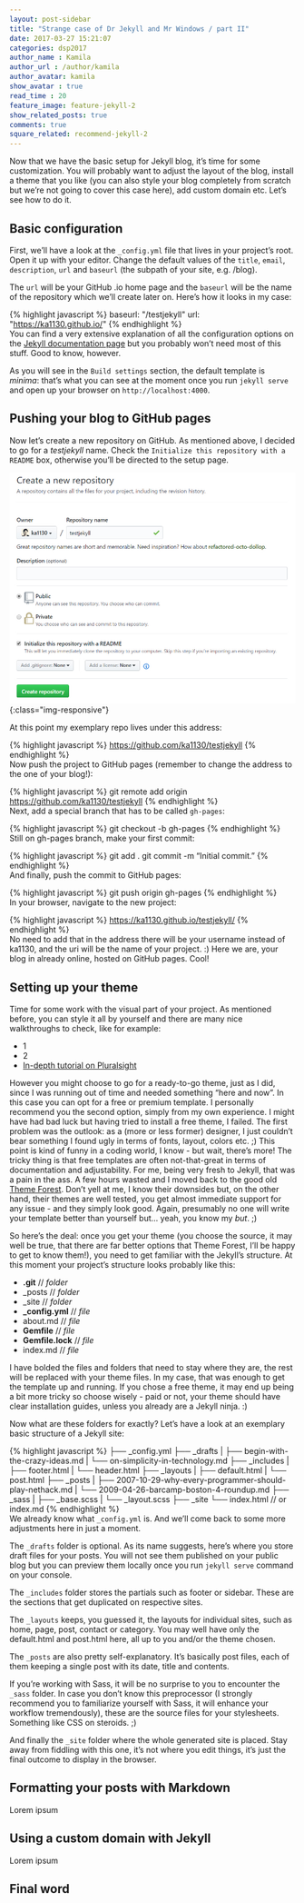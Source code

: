 ```yaml
---
layout: post-sidebar
title: "Strange case of Dr Jekyll and Mr Windows / part II"
date: 2017-03-27 15:21:07
categories: dsp2017
author_name : Kamila
author_url : /author/kamila
author_avatar: kamila
show_avatar : true
read_time : 20
feature_image: feature-jekyll-2
show_related_posts: true
comments: true
square_related: recommend-jekyll-2
---
```


Now that we have the basic setup for Jekyll blog, it’s time for some customization. You will probably want to adjust the layout of the blog, install a theme that you like (you can also style your blog completely from scratch but we’re not going to cover this case here), add custom domain etc. Let’s see how to do it.

## Basic configuration

First, we’ll have a look at the `_config.yml` file that lives in your project’s root. Open it up with your editor. Change the default values of the `title`, `email`, `description`, `url` and `baseurl` (the subpath of your site, e.g. /blog). 

The `url` will be your GitHub .io home page and the `baseurl` will be the name of the repository which we’ll create later on. Here’s how it looks in my case:

{% highlight javascript %}
baseurl: "/testjekyll"
url: "https://ka1130.github.io/" 
{% endhighlight %}<br>
You can find a very extensive explanation of all the configuration options on the [Jekyll documentation page](http://jekyllrb.com/docs/configuration/) but you probably won’t need most of this stuff. Good to know, however. 

As you will see in the `Build settings` section, the default template is *minima*: that’s what you can see at the moment once you run `jekyll serve` and open up your browser on `http://localhost:4000`.

## Pushing your blog to GitHub pages

Now let’s create a new repository on GitHub. As mentioned above, I decided to go for a *testjekyll* name. Check the `Initialize this repository with a README` box, otherwise you’ll be directed to the setup page. 

![Starting a new repository](img/post-assets/repo-init.jpg){:class="img-responsive"}

At this point my exemplary repo lives under this address:

{% highlight javascript %}
https://github.com/ka1130/testjekyll
{% endhighlight %}<br>
Now push the project to GitHub pages (remember to change the address to the one of your blog!):

{% highlight javascript %}
git remote add origin https://github.com/ka1130/testjekyll
{% endhighlight %}<br>
Next, add a special branch that has to be called `gh-pages`:

{% highlight javascript %}
git checkout -b gh-pages
{% endhighlight %}<br>
Still on gh-pages branch, make your first commit:

{% highlight javascript %}
git add .
git commit -m “Initial commit.”
{% endhighlight %}<br>
And finally, push the commit to GitHub pages:

{% highlight javascript %}
git push origin gh-pages
{% endhighlight %}<br>
In your browser, navigate to the new project:

{% highlight javascript %}
https://ka1130.github.io/testjekyll/
{% endhighlight %}<br>
No need to add that in the address there will be your username instead of ka1130, and the uri will be the name of your project. :) Here we are, your blog in already online, hosted on GitHub pages. Cool!

## Setting up your theme

Time for some work with the visual part of your project. As mentioned before, you can style it all by yourself and there are many nice walkthroughs to check, like for example:
+ 1
+ 2
+ [In-depth tutorial on Pluralsight](https://app.pluralsight.com/library/courses/custom-jekyll-theme-2372/table-of-contents)

However you might choose to go for a ready-to-go theme, just as I did, since I was running out of time and needed something “here and now”. In this case you can opt for a free or premium template. I personally recommend you the second option, simply from my own experience. I might have had bad luck but having tried to install a free theme, I failed. The first problem was the outlook: as a (more or less former) designer, I just couldn’t bear something I found ugly in terms of fonts, layout, colors etc. ;) This point is kind of funny in a coding world, I know - but wait, there’s more! The tricky thing is that free templates are often not-that-great in terms of documentation and adjustability. For me, being very fresh to Jekyll, that was a pain in the ass. A few hours wasted and I moved back to the good old [Theme Forest](https://themeforest.net/tags/jekyll). Don’t yell at me, I know their downsides but, on the other hand, their themes are well tested, you get almost immediate support for any issue - and they simply look good. Again, presumably no one will write your template better than yourself but… yeah, you know my *but*. ;)

So here’s the deal: once you get your theme (you choose the source, it may well be true, that there are far better options that Theme Forest, I’ll be happy to get to know them!), you need to get familiar with the Jekyll’s structure. At this moment your project’s structure looks probably like this:

+ **.git** 		    // *folder*
+ _posts 		// *folder*
+ _site		    // *folder*
+ **_config.yml**	// *file*
+ about.md	    // *file*
+ **Gemfile**	    // *file*
+ **Gemfile.lock**	// *file*
+ index.md	    // *file*

I have bolded the files and folders that need to stay where they are, the rest will be replaced with your theme files. In my case, that was enough to get the template up and running. If you chose a free theme, it may end up being a bit more tricky so choose wisely - paid or not, your theme should have clear installation guides, unless you already are a Jekyll ninja. :)

Now what are these folders for exactly? Let’s have a look at an exemplary basic structure of a Jekyll site:

{% highlight javascript %}
├── _config.yml
├── _drafts
|   ├── begin-with-the-crazy-ideas.md
|   └── on-simplicity-in-technology.md
├── _includes
|   ├── footer.html
|   └── header.html
├── _layouts
|   ├── default.html
|   └── post.html
├── _posts
|   ├── 2007-10-29-why-every-programmer-should-play-nethack.md
|   └── 2009-04-26-barcamp-boston-4-roundup.md
├── _sass
|   ├── _base.scss
|   └── _layout.scss
├── _site
└── index.html // or index.md
{% endhighlight %}<br>
We already know what `_config.yml` is. And we’ll come back to some more adjustments here in just a moment.

The `_drafts` folder is optional. As its name suggests, here’s where you store draft files for your posts. You will not see them published on your public blog but you can preview them locally once you run `jekyll serve` command on your console.

The `_includes` folder stores the partials such as footer or sidebar. These are the sections that get duplicated on respective sites.

The `_layouts` keeps, you guessed it, the layouts for individual sites, such as home, page, post, contact or category. You may well have only the default.html and post.html here, all up to you and/or the theme chosen.

The `_posts` are also pretty self-explanatory. It’s basically post files, each of them keeping a single post with its date, title and contents.

If you’re working with Sass, it will be no surprise to you to encounter the `_sass` folder. In case you don’t know this preprocessor (I strongly recommend you to familiarize yourself with Sass, it will enhance your workflow tremendously), these are the source files for your stylesheets. Something like CSS on steroids. ;)

And finally the `_site` folder where the whole generated site is placed. Stay away from fiddling with this one, it’s not where you edit things, it’s just the final outcome to display in the browser.

## Formatting your posts with Markdown

Lorem ipsum

## Using a custom domain with Jekyll

Lorem ipsum

## Final word


